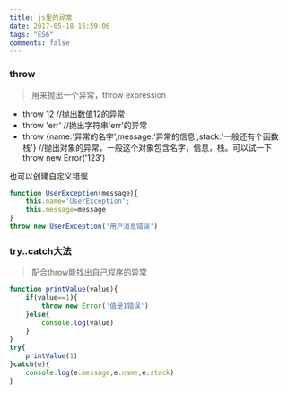 ```yaml
---
title: js里的异常
date: 2017-05-18 15:59:06
tags: "ES6"
comments: false
---
```

### throw
> 用来抛出一个异常，throw expression

- throw 12 //抛出数值12的异常
- throw 'err' //抛出字符串'err'的异常
- throw {name:'异常的名字',message:'异常的信息',stack:'一般还有个函数栈'} //抛出对象的异常，一般这个对象包含名字，信息，栈。可以试一下throw new Error('123')

也可以创建自定义错误
``` javascript
function UserException(message){
    this.name='UserException';
    this.message=message
}
throw new UserException('用户消息错误')
```

### try..catch大法
> 配合throw能找出自己程序的异常

``` javascript
function printValue(value){
    if(value==1){
        throw new Error('值是1错误')
    }else{
        console.log(value)
    }
}
try{
    printValue(1)
}catch(e){
    console.log(e.message,e.name,e.stack)
}
```
